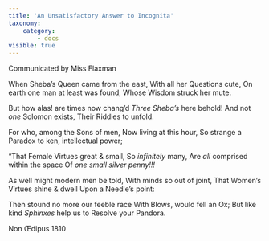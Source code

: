 ```yaml
---
title: 'An Unsatisfactory Answer to Incognita'
taxonomy:
    category:
        - docs
visible: true
---
```


<div class="author">Communicated by Miss Flaxman</div>

When Sheba’s Queen came from the east,
With all her Questions cute,
On earth one man at least was found,
Whose Wisdom struck her mute.

But how alas! are times now chang’d
*Three Sheba’s* here behold!
And not *one* Solomon exists,
Their Riddles to unfold.

For who, among the Sons of men,
Now living at this hour,
So strange a Paradox to ken,
intellectual power;

“That Female Virtues great & small,
So *infinitely* many,
Are *all* comprised within the space
Of *one small silver penny!!!*

As well might modern men be told,
With minds so out of joint,
That Women’s Virtues shine & dwell
Upon a Needle’s point:

Then stound no more our feeble race
With Blows, would fell an Ox;
But like kind *Sphinxes* help us to
Resolve your Pandora.

Non Œdipus 1810